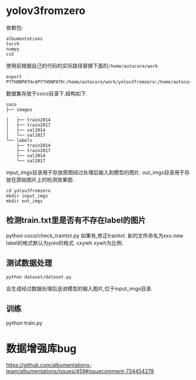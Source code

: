 # yolov3fromzero

依赖包:
```
albumentations
torch
numpy
cv2
```


使用前根据自己的代码的实际路径替换下面的`/home/autocore/work`
```
export PYTHONPATH=$PYTHONPATH:/home/autocore/work/yolov3fromzero:/home/autocore/work/yolov3fromzero/models
```

数据集存放于coco目录下.结构如下.
```
coco
├── images

│   ├── train2014
│   ├── train2017
│   ├── val2014
│   └── val2017
└── labels
    ├── train2014
    ├── train2017
    ├── val2014
    └── val2017
```

input_imgs目录用于存放原图经过处理后输入到模型的图片.
out_imgs目录用于存放在原始图片上的检测效果图.

```
cd yolov3fromzero
mkdir input_imgs
mkdir out_imgs
```

## 检测train.txt里是否有不存在label的图片
python coco/check_traintxt.py
如果有,修正traintxt. 新的文件命名为xxx.new
label的格式默认为yolo的格式. cxywh xywh为比例.

## 测试数据处理
```
python dataset/dataset.py
```
会生成经过数据处理后送进模型的输入图片,位于input_imgs目录.

## 训练
python train.py


# 数据增强库bug
https://github.com/albumentations-team/albumentations/issues/459#issuecomment-734454278

